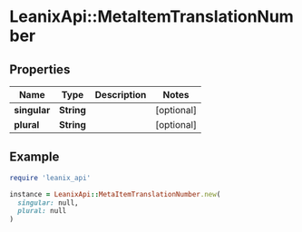 # LeanixApi::MetaItemTranslationNumber

## Properties

| Name | Type | Description | Notes |
| ---- | ---- | ----------- | ----- |
| **singular** | **String** |  | [optional] |
| **plural** | **String** |  | [optional] |

## Example

```ruby
require 'leanix_api'

instance = LeanixApi::MetaItemTranslationNumber.new(
  singular: null,
  plural: null
)
```

